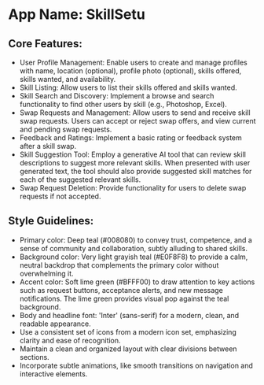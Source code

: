 # **App Name**: SkillSetu

## Core Features:

- User Profile Management: Enable users to create and manage profiles with name, location (optional), profile photo (optional), skills offered, skills wanted, and availability.
- Skill Listing: Allow users to list their skills offered and skills wanted.
- Skill Search and Discovery: Implement a browse and search functionality to find other users by skill (e.g., Photoshop, Excel).
- Swap Requests and Management: Allow users to send and receive skill swap requests. Users can accept or reject swap offers, and view current and pending swap requests.
- Feedback and Ratings: Implement a basic rating or feedback system after a skill swap.
- Skill Suggestion Tool: Employ a generative AI tool that can review skill descriptions to suggest more relevant skills. When presented with user generated text, the tool should also provide suggested skill matches for each of the suggested relevant skills.
- Swap Request Deletion: Provide functionality for users to delete swap requests if not accepted.

## Style Guidelines:

- Primary color: Deep teal (#008080) to convey trust, competence, and a sense of community and collaboration, subtly alluding to shared skills.
- Background color: Very light grayish teal (#E0F8F8) to provide a calm, neutral backdrop that complements the primary color without overwhelming it.
- Accent color: Soft lime green (#BFFF00) to draw attention to key actions such as request buttons, acceptance alerts, and new message notifications. The lime green provides visual pop against the teal background.
- Body and headline font: 'Inter' (sans-serif) for a modern, clean, and readable appearance.
- Use a consistent set of icons from a modern icon set, emphasizing clarity and ease of recognition.
- Maintain a clean and organized layout with clear divisions between sections.
- Incorporate subtle animations, like smooth transitions on navigation and interactive elements.
